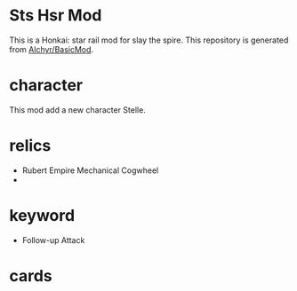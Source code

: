 # Sts Hsr Mod
This is a Honkai: star rail mod for slay the spire. 
This repository is generated from [Alchyr/BasicMod](https://github.com/Alchyr/BasicMod " ").

# character
This mod add a new character Stelle. 
 

# relics
- Rubert Empire Mechanical Cogwheel
- 

# keyword
- Follow-up Attack

# cards


